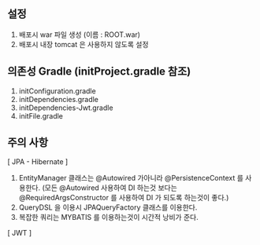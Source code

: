 ## 설정
1. 배포시 war 파일 생성 (이름 : ROOT.war)
2. 배포시 내장 tomcat 은 사용하지 않도록 설정

## 의존성 Gradle  (initProject.gradle 참조)
1. initConfiguration.gradle
2. initDependencies.gradle
3. initDependencies-Jwt.gradle
4. initFile.gradle 

## 주의 사항
[ JPA - Hibernate ]
1. EntityManager 클래스는 @Autowired 가아니라 @PersistenceContext 를 사용한다. 
   (모든 @Autowired 사용하여 DI 하는것 보다는 @RequiredArgsConstructor 를 사용하여 DI 가 되도록 하는것이 좋다.)
2. QueryDSL 을 이용시 JPAQueryFactory 클래스를 이용한다. 
3. 복잡한 쿼리는 MYBATIS 를 이용하는것이 시간적 낭비가 준다.

[ JWT ]

